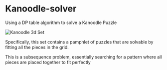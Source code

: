 # Kanoodle-solver
Using a DP table algorithm to solve a Kanoodle Puzzle

![Kanoodle 3d Set](https://i5.walmartimages.com/seo/Educational-Insights-Kanoodle-3-D-Brain-Teaser-Puzzle-Game-Easter-Basket-Toy-Featuring-200-Challenges-Ages-7_798d8834-38a6-4b63-877b-ff11629bc0dd.3db672ddcc36fe9d29f4d76230ec8c6c.jpeg?odnHeight=640&odnWidth=640&odnBg=FFFFFF)

Specifically, this set contains a pamphlet of puzzles that are solvable by
fitting all the pieces in the grid.

This is a subsequence problem, essentially searching for a pattern where all
pieces are placed together to fit perfectly


